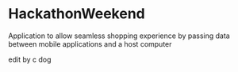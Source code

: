 HackathonWeekend
================

Application to allow seamless shopping experience by passing data between mobile applications and a host computer

edit by c dog